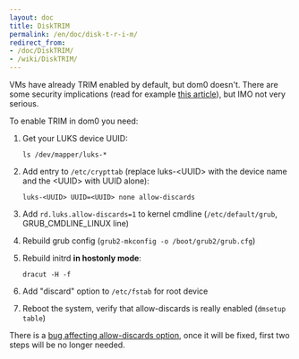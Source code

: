 ```yaml
---
layout: doc
title: DiskTRIM
permalink: /en/doc/disk-t-r-i-m/
redirect_from:
- /doc/DiskTRIM/
- /wiki/DiskTRIM/
---
```


VMs have already TRIM enabled by default, but dom0 doesn't. There are some security implications (read for example [this article](http://asalor.blogspot.com/2011/08/trim-dm-crypt-problems.html)), but IMO not very serious.

To enable TRIM in dom0 you need:

1.  Get your LUKS device UUID:

    ```
    ls /dev/mapper/luks-*
    ```

2.  Add entry to `/etc/crypttab` (replace luks-\<UUID\> with the device name and the \<UUID\> with UUID alone):

    ```
    luks-<UUID> UUID=<UUID> none allow-discards
    ```

3.  Add `rd.luks.allow-discards=1` to kernel cmdline (`/etc/default/grub`, GRUB\_CMDLINE\_LINUX line)
4.  Rebuild grub config (`grub2-mkconfig -o /boot/grub2/grub.cfg`)
5.  Rebuild initrd **in hostonly mode**:

    ```
    dracut -H -f
    ```

6.  Add "discard" option to `/etc/fstab` for root device
7.  Reboot the system, verify that allow-discards is really enabled (`dmsetup table`)

There is a [bug affecting allow-discards option](https://bugzilla.redhat.com/show_bug.cgi?id=890533), once it will be fixed, first two steps will be no longer needed.
